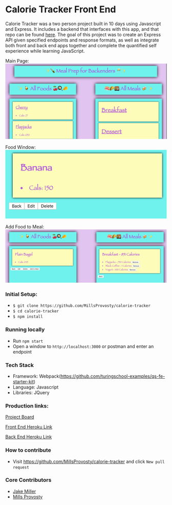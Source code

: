 # Calorie Tracker Front End
Calorie Tracker was a two person project built in 10 days using Javascript and Express. It includes a backend that interfaces with this app, and that repo can be found [here](https://github.com/MillsProvosty/calorie-tracker-be). The goal of this project was to create an Express API given specified endpoints and response formats, as well as integrate both front and back end apps together and complete the quantified self experience while learning JavaScript.


Main Page:
![Main](/public/images/main.png)

Food Window:
![Food](/public/images/foodshow.png)

Add Food to Meal:
![Meal](/public/images/addfoodtomeal.png)


### Initial Setup:

* `$ git clone https://github.com/MillsProvosty/calorie-tracker`
* `$ cd calorie-tracker`
* `$ npm install`


### Running locally

* Run `npm start`
* Open a window to ```http://localhost:3000``` or postman and enter an endpoint


### Tech Stack

* Framework: Webpack(https://github.com/turingschool-examples/qs-fe-starter-kit)
* Language: Javascript
* Libraries: JQuery


### Production links:

[Project Board](https://github.com/MillsProvosty/calorie-tracker/projects/1)

[Front End Heroku Link](https://calorie-tracker-js.herokuapp.com/)

[Back End Heroku Link](https://calorie-tracker-be.herokuapp.com/)


### How to contribute

* Visit https://github.com/MillsProvosty/calorie-tracker and click ```New pull request```

### Core Contributors

* [Jake Miller](https://github.com/Jake0Miller)
* [Mills Provosty](https://github.com/MillsProvosty)
